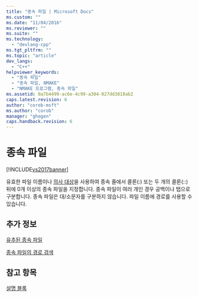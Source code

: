 ```yaml
---
title: "종속 파일 | Microsoft Docs"
ms.custom: ""
ms.date: "11/04/2016"
ms.reviewer: ""
ms.suite: ""
ms.technology: 
  - "devlang-cpp"
ms.tgt_pltfrm: ""
ms.topic: "article"
dev_langs: 
  - "C++"
helpviewer_keywords: 
  - "종속 파일"
  - "종속 파일, NMAKE"
  - "NMAKE 프로그램, 종속 파일"
ms.assetid: 0a7b4499-ac6e-4c99-a304-027dd3818ab2
caps.latest.revision: 6
author: "corob-msft"
ms.author: "corob"
manager: "ghogen"
caps.handback.revision: 6
---
```

# 종속 파일
[!INCLUDE[vs2017banner](../assembler/inline/includes/vs2017banner.md)]

유효한 파일 이름이나 [의사 대상](../build/pseudotargets.md)을 사용하여 종속 줄에서 콜론\(:\) 또는 두 개의 콜론\(::\) 뒤에 0개 이상의 종속 파일을 지정합니다.  종속 파일이 여러 개인 경우 공백이나 탭으로 구분합니다.  종속 파일은 대\/소문자를 구분하지 않습니다.  파일 이름에 경로를 사용할 수 있습니다.  
  
## 추가 정보  
 [유추된 종속 파일](../build/inferred-dependents.md)  
  
 [종속 파일의 경로 검색](../build/search-paths-for-dependents.md)  
  
## 참고 항목  
 [설명 블록](../build/description-blocks.md)